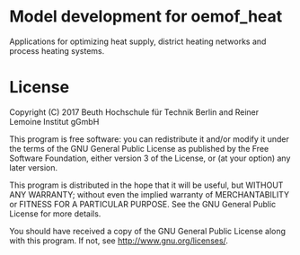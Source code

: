 # Model development for oemof_heat
 Applications for optimizing heat supply, district heating networks and process heating systems.
 
# License
 Copyright (C) 2017 Beuth Hochschule für Technik Berlin and Reiner Lemoine Institut gGmbH
 
 This program is free software: you can redistribute it and/or modify it under the terms of the GNU General Public License as  published by the Free Software Foundation, either version 3 of the License, or (at your option) any later version.
 
 This program is distributed in the hope that it will be useful, but WITHOUT ANY WARRANTY; without even the implied warranty of  MERCHANTABILITY or FITNESS FOR A PARTICULAR PURPOSE. See the GNU General Public License for more details.
 
 You should have received a copy of the GNU General Public License along with this program. If not, see http://www.gnu.org/licenses/.
